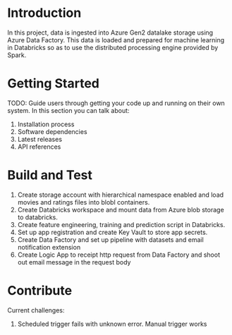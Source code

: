 # Introduction 
In this project, data is ingested into Azure Gen2 datalake storage using Azure Data Factory. This data is loaded and prepared for machine learning in Databricks so as to use the distributed processing engine provided by Spark.

# Getting Started
TODO: Guide users through getting your code up and running on their own system. In this section you can talk about:
1.	Installation process
2.	Software dependencies
3.	Latest releases
4.	API references

# Build and Test
1. Create storage account with hierarchical namespace enabled and load movies and ratings files into blobl containers. 
2. Create Databricks workspace and mount data from Azure blob storage to databricks.
3. Create feature engineering, training and prediction script in Databricks.
4. Set up app registration and create Key Vault to store app secrets.
5. Create Data Factory and set up pipeline with datasets and email notification extension
6. Create Logic App to receipt http request from Data Factory and shoot out email message in the request body

# Contribute
Current challenges:
1. Scheduled trigger fails with unknown error. Manual trigger works
